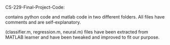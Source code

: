 CS-229-Final-Project-Code:

contains python code and matlab code in two different folders.
All files have comments and are self-explanatory.

(classifier.m, regression.m, neural.m) files have been extracted from MATLAB learner and have been tweaked and improved to fit our purpose. 
